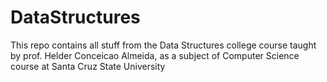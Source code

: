 # DataStructures
This repo contains all stuff from the Data Structures college course taught by prof. Helder Conceicao Almeida, as a subject of Computer Science course at Santa Cruz State University
